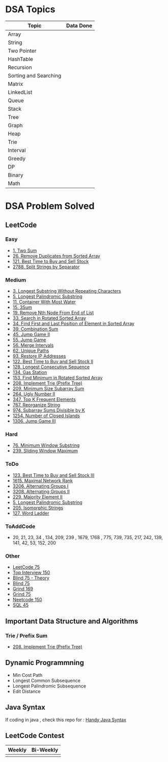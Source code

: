 # DSA Topics

|Topic                  | Data Done  |
|-----------------------| -----------|
| Array                 | |
| String                 | |
| Two Pointer | |
| HashTable         | |
| Recursion               | |
| Sorting and Searching       | |
| Matrix | |
| LinkedList | |
| Queue | |
| Stack | |
| Tree | |
| Graph | |
| Heap | |
| Trie | |
| Interval| |
|Greedy ||
| DP | |
| Binary | |
| Math | |


# DSA Problem Solved

  ## LeetCode
  
   ### Easy

  - [1. Two Sum](https://leetcode.com/problems/two-sum/description/)
  - [26. Remove Duplicates from Sorted Array](https://leetcode.com/problems/remove-duplicates-from-sorted-array/description/)
  - [121. Best Time to Buy and Sell Stock](https://leetcode.com/problems/best-time-to-buy-and-sell-stock/)
  - [2788. Split Strings by Separator](https://leetcode.com/problems/split-strings-by-separator/description/)
   
   ### Medium

  - [3. Longest Substring Without Repeating Characters](https://leetcode.com/problems/longest-substring-without-repeating-characters/description/)
  - [5. Longest Palindromic Substring](https://leetcode.com/problems/longest-palindromic-substring/description/?envType=problem-list-v2&envId=oizxjoit)
  - [11. Container With Most Water](https://leetcode.com/problems/container-with-most-water/description/)
  - [15. 3Sum](https://leetcode.com/problems/3sum/description/)
  - [19. Remove Nth Node From End of List](https://leetcode.com/problems/remove-nth-node-from-end-of-list/description/)
  - [33. Search in Rotated Sorted Array](https://leetcode.com/problems/search-in-rotated-sorted-array/description/)
  - [34. Find First and Last Position of Element in Sorted Array](https://leetcode.com/problems/find-first-and-last-position-of-element-in-sorted-array/description/)
  - [39. Combination Sum](https://leetcode.com/problems/combination-sum/description/)
  - [45. Jump Game II](https://leetcode.com/problems/jump-game-ii/description/)
  - [55. Jump Game](https://leetcode.com/problems/jump-game/description/)
  - [56. Merge Intervals](https://leetcode.com/problems/merge-intervals/description/?source=submission-ac)
  - [62. Unique Paths](https://leetcode.com/problems/unique-paths/description/)
  - [93. Restore IP Addresses](https://leetcode.com/problems/restore-ip-addresses/description/)
  - [122. Best Time to Buy and Sell Stock II](https://leetcode.com/problems/best-time-to-buy-and-sell-stock-ii/description/)
  - [128. Longest Consecutive Sequence](https://leetcode.com/problems/longest-consecutive-sequence/description/)
  - [134. Gas Station](https://leetcode.com/problems/gas-station/description/)
  - [153. Find Minimum in Rotated Sorted Array](https://leetcode.com/problems/find-minimum-in-rotated-sorted-array/description/)
  - [208. Implement Trie (Prefix Tree)](https://leetcode.com/problems/implement-trie-prefix-tree/description/)
  - [209. Minimum Size Subarray Sum](https://leetcode.com/problems/minimum-size-subarray-sum/description/)
  - [264. Ugly Number II](https://leetcode.com/problems/ugly-number-ii/description/)
  - [347. Top K Frequent Elements](https://github.com/nitish-vashisth/dsa/blob/main/LeetCode/medium/TopKFrequentElements.java)
  - [767. Reorganize String](https://leetcode.com/problems/reorganize-string/description/)
  - [974. Subarray Sums Divisible by K](https://github.com/nitish-vashisth/dsa/blob/main/LeetCode/medium/SubarraySumsDivisiblebyK.java)
  - [1254. Number of Closed Islands](https://leetcode.com/problems/number-of-closed-islands/description/)
  - [1306. Jump Game III](https://leetcode.com/problems/jump-game-iii/description/)
  
   ### Hard
   - [76. Minimum Window Substring](https://leetcode.com/problems/minimum-window-substring/description/)
   - [239. Sliding Window Maximum](https://leetcode.com/problems/sliding-window-maximum/description/)
  
   ### ToDo
   - [123. Best Time to Buy and Sell Stock III](https://leetcode.com/problems/best-time-to-buy-and-sell-stock-iii/)
   - [1615. Maximal Network Rank](https://leetcode.com/problems/maximal-network-rank/description/)
   - [3206. Alternating Groups I]()
   - [3208. Alternating Groups II]()
   - [229. Majority Element II]()
   - [5. Longest Palindromic Substring]()
   - [205. Isomorphic Strings]()
   - [127. Word Ladder]()

   ### ToAddCode
   - 20, 21, 23, 34 , 134, 209, 239 , 1679, 1768 , 775, 739, 735, 217, 242, 139, 141, 42, 53, 152,  200

   ### Other 
   - [LeetCode 75](https://leetcode.com/studyplan/leetcode-75/) 
   - [Top Interview 150](https://leetcode.com/studyplan/top-interview-150/)
   - [Blind 75 - Theory](https://www.techinterviewhandbook.org/coding-interview-study-plan/)
   - [Blind 75](https://leetcode.com/list/oizxjoit)
   - [Grind 169](https://leetcode.com/list/rabvlt31)
   - [Grind 75](https://leetcode.com/list/rab78cw1)
   - [Neetcode 150](https://leetcode.com/list/rr2ss0g5)
   - [SQL 45](https://leetcode.com/list/o2qifkts)

  ## Important Data Structure and Algorithms
   ### Trie / Prefix Sum
   - [208. Implement Trie (Prefix Tree)](https://leetcode.com/problems/implement-trie-prefix-tree/description/)
     
  ## Dynamic Programmning
   - Min Cost Path
   - Longest Common Subsequence
   - Longest Palindromic Subsequence
   - Edit Distance

 ## Java Syntax

  If coding in java , check this repo for : [Handy Java Syntax](https://github.com/nitish-vashisth/java-prepkaro/blob/main/README.md#handy-java-syntax)

## LeetCode Contest

| Weekly                          | Bi-Weekly |
|---------------------------------|-----------|
|                                 |           |
